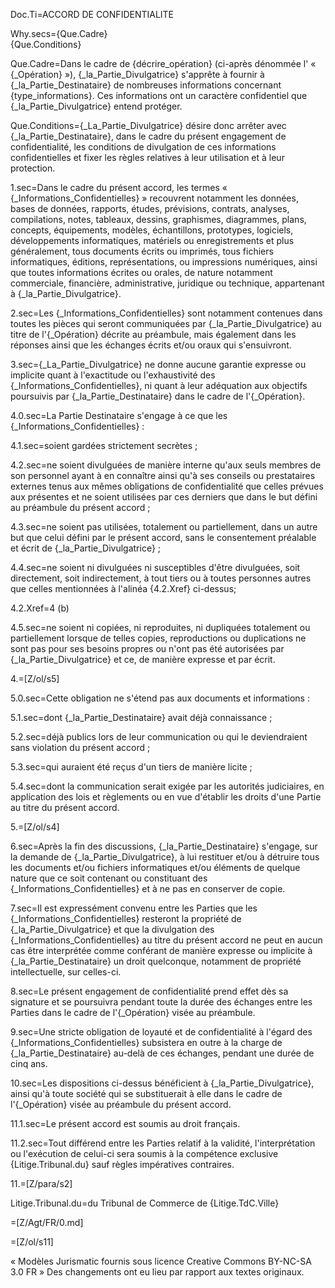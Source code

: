 Doc.Ti=ACCORD DE CONFIDENTIALITE

Why.secs={Que.Cadre}<br>{Que.Conditions}

Que.Cadre=Dans le cadre de {décrire_opération} (ci-après dénommée l' « {_Opération} »), {_la_Partie_Divulgatrice} s'apprête à fournir à {_la_Partie_Destinataire} de nombreuses informations concernant {type_informations}. Ces informations ont un caractère confidentiel que {_la_Partie_Divulgatrice} entend protéger.

Que.Conditions={_La_Partie_Divulgatrice} désire donc arrêter avec {_la_Partie_Destinataire}, dans le cadre du présent engagement de confidentialité, les conditions de divulgation de ces informations confidentielles et fixer les règles relatives à leur utilisation et à leur protection.

1.sec=Dans le cadre du présent accord, les termes « {_Informations_Confidentielles} » recouvrent notamment les données, bases de données, rapports, études, prévisions, contrats, analyses, compilations, notes, tableaux, dessins, graphismes, diagrammes, plans, concepts, équipements, modèles, échantillons, prototypes, logiciels, développements informatiques, matériels ou enregistrements et plus généralement, tous documents écrits ou imprimés, tous fichiers informatiques, éditions, représentations, ou impressions numériques, ainsi que toutes informations écrites ou orales, de nature notamment commerciale, financière, administrative, juridique ou technique, appartenant à {_la_Partie_Divulgatrice}.

2.sec=Les {_Informations_Confidentielles} sont notamment contenues dans toutes les pièces qui seront communiquées par {_la_Partie_Divulgatrice} au titre de l'{_Opération} décrite au préambule, mais également dans les réponses ainsi que les échanges écrits et/ou oraux qui s'ensuivront.

3.sec={_La_Partie_Divulgatrice} ne donne aucune garantie expresse ou implicite quant à l'exactitude ou l'exhaustivité des {_Informations_Confidentielles}, ni quant à leur adéquation aux objectifs poursuivis par {_la_Partie_Destinataire} dans le cadre de l'{_Opération}.

4.0.sec=La Partie Destinataire s'engage à ce que les {_Informations_Confidentielles} :

4.1.sec=soient gardées strictement secrètes ;

4.2.sec=ne soient divulguées de manière interne qu'aux seuls membres de son personnel ayant à en connaître ainsi qu'à ses conseils ou prestataires externes tenus aux mêmes obligations de confidentialité que celles prévues aux présentes et ne soient utilisées par ces derniers que dans le but défini au préambule du présent accord ;

4.3.sec=ne soient pas utilisées, totalement ou partiellement, dans un autre but que celui défini par le présent accord, sans le consentement préalable et écrit de {_la_Partie_Divulgatrice} ;

4.4.sec=ne soient ni divulguées ni susceptibles d'être divulguées, soit directement, soit indirectement, à tout tiers ou à toutes personnes autres que celles mentionnées à l'alinéa {4.2.Xref} ci-dessus;

4.2.Xref=4 (b)

4.5.sec=ne soient ni copiées, ni reproduites, ni dupliquées totalement ou partiellement lorsque de telles copies, reproductions ou duplications ne sont pas pour ses besoins propres ou n'ont pas été autorisées par {_la_Partie_Divulgatrice} et ce, de manière expresse et par écrit.

4.=[Z/ol/s5]

5.0.sec=Cette obligation ne s'étend pas aux documents et informations :

5.1.sec=dont {_la_Partie_Destinataire} avait déjà connaissance ;

5.2.sec=déjà publics lors de leur communication ou qui le deviendraient sans violation du présent accord ;

5.3.sec=qui auraient été reçus d'un tiers de manière licite ;

5.4.sec=dont la communication serait exigée par les autorités judiciaires, en application des lois et règlements ou en vue d'établir les droits d'une Partie au titre du présent accord.

5.=[Z/ol/s4]

6.sec=Après la fin des discussions, {_la_Partie_Destinataire} s'engage, sur la demande de {_la_Partie_Divulgatrice}, à lui restituer et/ou à détruire tous les documents et/ou fichiers informatiques et/ou éléments de quelque nature que ce soit contenant ou constituant des {_Informations_Confidentielles} et à ne pas en conserver de copie.

7.sec=Il est expressément convenu entre les Parties que les {_Informations_Confidentielles} resteront la propriété de {_la_Partie_Divulgatrice} et que la divulgation des {_Informations_Confidentielles} au titre du présent accord ne peut en aucun cas être interprétée comme conférant de manière expresse ou implicite à {_la_Partie_Destinataire} un droit quelconque, notamment de propriété intellectuelle, sur celles-ci.

8.sec=Le présent engagement de confidentialité prend effet dès sa signature et se poursuivra pendant toute la durée des échanges entre les Parties dans le cadre de l'{_Opération} visée au préambule.

9.sec=Une stricte obligation de loyauté et de confidentialité à l'égard des {_Informations_Confidentielles} subsistera en outre à la charge de {_la_Partie_Destinataire} au-delà de ces échanges, pendant une durée de cinq ans.

10.sec=Les dispositions ci-dessus bénéficient à {_la_Partie_Divulgatrice}, ainsi qu'à toute société qui se substituerait à elle dans le cadre de l'{_Opération} visée au préambule du présent accord.

11.1.sec=Le présent accord est soumis au droit français.

11.2.sec=Tout différend entre les Parties relatif à la validité, l'interprétation ou l'exécution de celui-ci sera soumis à la compétence exclusive {Litige.Tribunal.du} sauf règles impératives contraires.

11.=[Z/para/s2]

Litige.Tribunal.du=du Tribunal de Commerce de {Litige.TdC.Ville}

=[Z/Agt/FR/0.md]

=[Z/ol/s11]

« Modèles Jurismatic fournis sous licence Creative Commons BY-NC-SA 3.0 FR » Des changements ont eu lieu par rapport aux textes originaux.